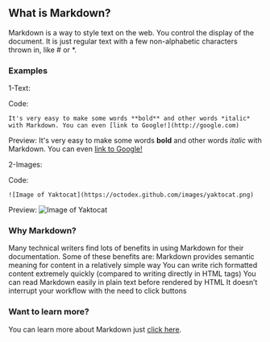 ## What is Markdown?
Markdown is a way to style text on the web. You control the display of the document.
It is just regular text with a few non-alphabetic characters thrown in, like # or *.

### Examples
1-Text:

Code:
```
It's very easy to make some words **bold** and other words *italic* with Markdown. You can even [link to Google!](http://google.com)
```
Preview:
It's very easy to make some words **bold** and other words *italic* with Markdown. You can even [link to Google!](http://google.com)

2-Images:

Code:
```
![Image of Yaktocat](https://octodex.github.com/images/yaktocat.png)
```
Preview:
![Image of Yaktocat](https://octodex.github.com/images/yaktocat.png)


### Why Markdown?
Many technical writers find lots of benefits in using Markdown for their documentation. Some of these benefits are:
Markdown provides semantic meaning for content in a relatively simple way
You can write rich formatted content extremely quickly (compared to writing directly in HTML tags)
You can read Markdown easily in plain text before rendered by HTML
It doesn’t interrupt your workflow with the need to click buttons

### Want to learn more?
You can learn more about Markdown just [click here](https://guides.github.com/features/mastering-markdown/).
